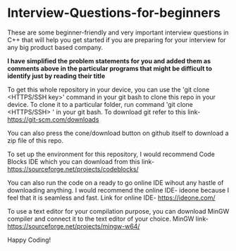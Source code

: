 # Interview-Questions-for-beginners
These are some beginner-friendly and very important interview questions in C++ that will help you get started if you are preparing for your interview for any big product based company.

**I have simplified the problem statements for you and added them as comments above in the particular programs that might be difficult to identify just by reading their title**

To get this whole repository in your device, you can use the 'git clone <HTTPS/SSH key>' command in your git bash to clone this repo in your device.
To clone it to a particular folder, run command 'git clone <HTTPS/SSH> <FolderName>' in your git bash.
To download git refer to this link- https://git-scm.com/downloads

You can also press the cone/download button on github itself to download a zip file of this repo.

To set up the environment for this repository, I would recommend Code Blocks IDE which you can download from this link- https://sourceforge.net/projects/codeblocks/

You can also run the code on a ready to go online IDE wihout any hastle of downloading anything. I would recommend the online IDE- ideone because I feel that it is seamless and fast.
Link for online IDE- https://ideone.com/

To use a text editor for your compilation purpose, you can download MinGW compiler and connect it to the text editor of your choice.
MinGW link- https://sourceforge.net/projects/mingw-w64/

Happy Coding!
